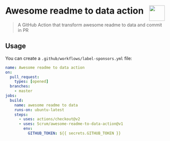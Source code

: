 # <img valign="text-bottom" height="49" src="https://raw.githubusercontent.com/sdras/awesome-actions/master/awesome-actions.png" align="right"> Awesome readme to data action
> A GitHub Action that transform awesome readme to data and commit in PR 


## Usage

You can create a `.github/workflows/label-sponsors.yml` file:

```yaml
name: Awesome readme to data action
on:
  pull_request:
    types: [opened]
  branches:
    - master
jobs:
  build:
    name: awesome readme to data
    runs-on: ubuntu-latest
    steps:
      - uses: actions/checkout@v2
      - uses: Scrum/awesome-readme-to-data-action@v1
        env:
          GITHUB_TOKEN: ${{ secrets.GITHUB_TOKEN }}
```